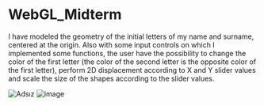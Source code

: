 # WebGL_Midterm 




I have modeled the geometry of the initial letters of my name and surname, centered at the origin. Also with some input controls on which I implemented some functions, the user have the possibility to change the color of the first letter (the color of the second letter is the opposite color of the first letter), perform 2D displacement according to X and Y slider values and scale the size of the shapes according to the slider values. 


![Adsız](https://user-images.githubusercontent.com/55360597/117452035-f69fae00-af4b-11eb-8e9f-fb5be74f2211.png)
![image](https://user-images.githubusercontent.com/55360597/117452311-467e7500-af4c-11eb-9e69-fb580d7f16fe.png)
